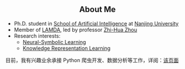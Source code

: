 <h2 align="center"> About Me </h2>

- Ph.D. student in [School of Artificial Intelligence](https://ai.nju.edu.cn/) at [Nanjing University](https://www.nju.edu.cn/en/main.psp)
- Member of [LAMDA](http://www.lamda.nju.edu.cn/MainPage.ashx), led by professor [Zhi-Hua Zhou](http://www.lamda.nju.edu.cn/zhouzh/)
- Research interests: 
  - [Neural-Symbolic Learning](https://analyticsindiamag.com/what-is-neuro-symbolic-ai-and-why-are-researchers-gushing-over-it/)
  - [Knowledge Representation Learning](https://towardsdatascience.com/gentle-introduction-to-knowledge-representation-learning-1ee873830219)


目前，我有兴趣业余承接 Python 爬虫开发、数据分析等工作，详阅：[该页面](https://www.wolai.com/2kAsAph5U4Vyh4Xkn5A7bK)
